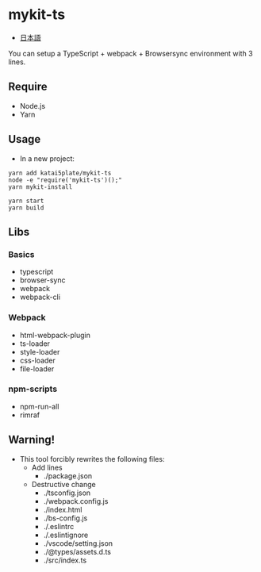 # mykit-ts

- [日本語](./README-ja.md)

You can setup a TypeScript + webpack + Browsersync environment with 3 lines.

## Require
- Node.js
- Yarn

## Usage
- In a new project:
```
yarn add katai5plate/mykit-ts
node -e "require('mykit-ts')();"
yarn mykit-install
```
```
yarn start
yarn build
```

## Libs

### Basics
- typescript
- browser-sync
- webpack
- webpack-cli

### Webpack
- html-webpack-plugin
- ts-loader
- style-loader
- css-loader
- file-loader

### npm-scripts
- npm-run-all
- rimraf

## Warning!
- This tool forcibly rewrites the following files:
  - Add lines
    - ./package.json
  - Destructive change
    - ./tsconfig.json
    - ./webpack.config.js
    - ./index.html
    - ./bs-config.js
    - ./.eslintrc
    - ./.eslintignore
    - ./vscode/setting.json
    - ./@types/assets.d.ts
    - ./src/index.ts
